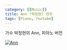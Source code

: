 ```yaml
---
category: [[Music]]
title: Ann (박정현) 연주
tags: [Piano, Youtube]
---
```

가수 박정현의 Ann, 피아노 버전    

[![Ann](http://img.youtube.com/vi/1G15yAiz_AY/0.jpg)](http://www.youtube.com/watch?v=1G15yAiz_AY "Ann")